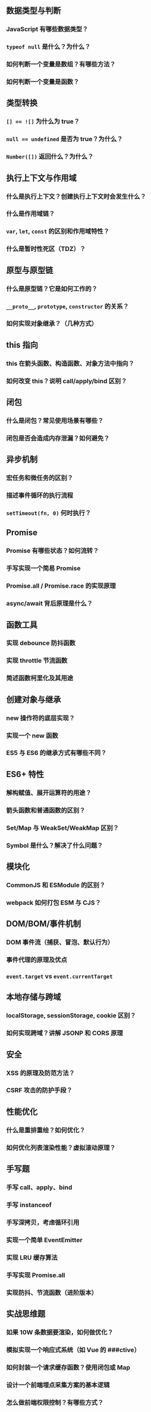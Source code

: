 ## 数据类型与判断

### JavaScript 有哪些数据类型？

### `typeof null` 是什么？为什么？

### 如何判断一个变量是数组？有哪些方法？

### 如何判断一个变量是函数？

## 类型转换

### `[] == ![]` 为什么为 true？

### `null == undefined` 是否为 true？为什么？

### `Number([])` 返回什么？为什么？

## 执行上下文与作用域

### 什么是执行上下文？创建执行上下文时会发生什么？

### 什么是作用域链？

### `var`, `let`, `const` 的区别和作用域特性？

### 什么是暂时性死区（TDZ）？

## 原型与原型链

### 什么是原型链？它是如何工作的？

### `__proto__`, `prototype`, `constructor` 的关系？

### 如何实现对象继承？（几种方式）

## this 指向

### this 在箭头函数、构造函数、对象方法中指向？

### 如何改变 this？说明 call/apply/bind 区别？

## 闭包

### 什么是闭包？常见使用场景有哪些？

### 闭包是否会造成内存泄漏？如何避免？

## 异步机制

### 宏任务和微任务的区别？

### 描述事件循环的执行流程

### `setTimeout(fn, 0)` 何时执行？

## Promise

### Promise 有哪些状态？如何流转？

### 手写实现一个简易 Promise

### Promise.all / Promise.race 的实现原理

### async/await 背后原理是什么？

## 函数工具

### 实现 debounce 防抖函数

### 实现 throttle 节流函数

### 简述函数柯里化及其用途

## 创建对象与继承

### new 操作符的底层实现？

### 实现一个 new 函数

### ES5 与 ES6 的继承方式有哪些不同？

## ES6+ 特性

### 解构赋值、展开运算符的用途？

### 箭头函数和普通函数的区别？

### Set/Map 与 WeakSet/WeakMap 区别？

### Symbol 是什么？解决了什么问题？

## 模块化

### CommonJS 和 ESModule 的区别？

### webpack 如何打包 ESM 与 CJS？

## DOM/BOM/事件机制

### DOM 事件流（捕获、冒泡、默认行为）

### 事件代理的原理及优点

### `event.target` vs `event.currentTarget`

## 本地存储与跨域

### localStorage, sessionStorage, cookie 区别？

### 如何实现跨域？讲解 JSONP 和 CORS 原理

## 安全

### XSS 的原理及防范方法？

### CSRF 攻击的防护手段？

## 性能优化

### 什么是重排重绘？如何优化？

### 如何优化列表渲染性能？虚拟滚动原理？

## 手写题

### 手写 call、apply、bind

### 手写 instanceof

### 手写深拷贝，考虑循环引用

### 实现一个简单 EventEmitter

### 实现 LRU 缓存算法

### 手写实现 Promise.all

### 实现防抖、节流函数（进阶版本）

## 实战思维题

### 如果 10W 条数据要渲染，如何做优化？

### 模拟实现一个响应式系统（如 Vue 的 ###ctive）

### 如何封装一个请求缓存函数？使用闭包或 Map

### 设计一个前端埋点采集方案的基本逻辑

### 怎么做前端权限控制？有哪些方式？
